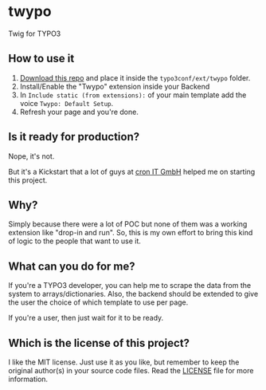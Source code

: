 twypo
=====

Twig for TYPO3

## How to use it
1. [Download this repo](https://github.com/julianxhokaxhiu/twypo/archive/master.zip) and place it inside the `typo3conf/ext/twypo` folder.
2. Install/Enable the "Twypo" extension inside your Backend
3. In `Include static (from extensions):` of your main template add the voice `Twypo: Default Setup`.
4. Refresh your page and you're done.

## Is it ready for production?
Nope, it's not.

But it's a Kickstart that a lot of guys at [cron IT GmbH](http://www.cron.eu) helped me on starting this project.

## Why?
Simply because there were a lot of POC but none of them was a working extension like "drop-in and run". So, this is my own effort to bring this kind of logic to the people that want to use it.

## What can you do for me?
If you're a TYPO3 developer, you can help me to scrape the data from the system to arrays/dictionaries. Also, the backend should be extended to give the user the choice of which template to use per page.

If you're a user, then just wait for it to be ready.

## Which is the license of this project?
I like the MIT license. Just use it as you like, but remember to keep the original author(s) in your source code files. Read the [LICENSE](https://github.com/julianxhokaxhiu/twypo/blob/master/LICENSE) file for more information.